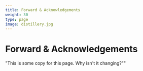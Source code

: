```yaml
---
title: Forward & Acknowledgements
weight: 30
type: page
image: distillery.jpg
---
```

# **Forward & Acknowledgements** #

"This is some copy for this page. Why isn't it changing?""
